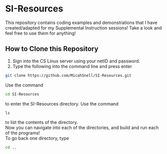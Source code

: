 # SI-Resources
This repository contains coding examples and demonstrations that I have created/adapted for my Supplemental Instruction sessions! Take a look and feel free to use them for anything!
## How to Clone this Repository
1. Sign into the CS Linux server using your netID and password.
2. Type the following into the command line and press enter
```bash
git clone https://github.com/MicahSnell/SI-Resources.git
```
Use the command
```bash
cd SI-Resources
```
to enter the SI-Resources directory.
Use the command
```
ls
```
to list the contents of the directory.  
Now you can navigate into each of the directories, and build and run each of the programs!  
To go back one directory, type
```bash
cd ..
```
